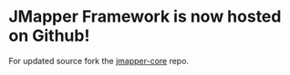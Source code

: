 # JMapper Framework is now hosted on Github! #

For updated source fork the [jmapper-core](https://github.com/jmapper-framework/jmapper-core) repo.